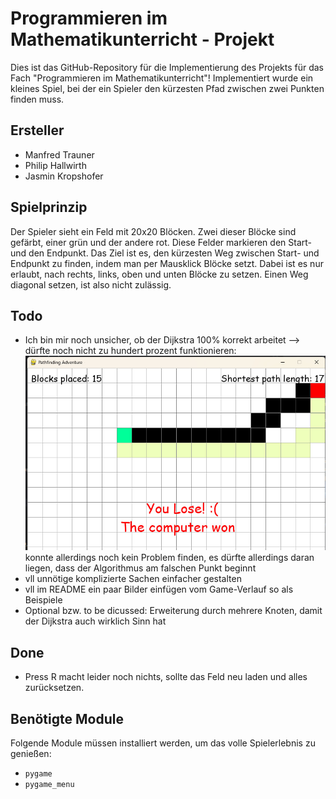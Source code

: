 # Programmieren im Mathematikunterricht - Projekt

Dies ist das GitHub-Repository für die Implementierung des Projekts für das Fach "Programmieren im Mathematikunterricht"! Implementiert wurde ein kleines Spiel, bei der ein Spieler den kürzesten Pfad zwischen zwei Punkten finden muss. 

## Ersteller
- Manfred Trauner
- Philip Hallwirth
- Jasmin Kropshofer

## Spielprinzip
Der Spieler sieht ein Feld mit 20x20 Blöcken. Zwei dieser Blöcke sind gefärbt, einer grün und der andere rot. Diese Felder markieren den Start- und den Endpunkt. Das Ziel ist es, den kürzesten Weg zwischen Start- und Endpunkt zu finden, indem man per Mausklick Blöcke setzt. Dabei ist es nur erlaubt, nach rechts, links, oben und unten Blöcke zu setzen. Einen Weg diagonal setzen, ist also nicht zulässig.

## Todo
- Ich bin mir noch unsicher, ob der Dijkstra 100% korrekt arbeitet --> dürfte noch nicht zu hundert prozent funktionieren: ![Game Example](images/15bigger17.jpg)
konnte allerdings noch kein Problem finden, es dürfte allerdings daran liegen, dass der Algorithmus am falschen Punkt beginnt
- vll unnötige komplizierte Sachen einfacher gestalten
- vll im README ein paar Bilder einfügen vom Game-Verlauf so als Beispiele
- Optional bzw. to be dicussed: Erweiterung durch mehrere Knoten, damit der Dijkstra auch wirklich Sinn hat


## Done
- Press R macht leider noch nichts, sollte das Feld neu laden und alles zurücksetzen.

## Benötigte Module
Folgende Module müssen installiert werden, um das volle Spielerlebnis zu genießen:
- `pygame`
- `pygame_menu`
